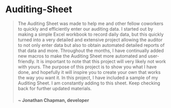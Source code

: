 # Auditing-Sheet
> The Auditing Sheet was made to help me and other fellow coworkers to quickly and efficiently enter our auditing data. I started out by making a simple Excel workbook to record daily data, but this quickly turned into a very detailed and extensive project allowing the auditor to not only enter data but also to obtain automated detailed reports of that data and more. Throughout the months, I have continually added new macros to make the Auditing Sheet more automated and user-friendly. It is important to note that this project will very likely not work with yours. The purpose of this project is to show you what I have done, and hopefully it will inspire you to create your own that works the way you want it.
> In this project, I have included a sample of my Auditing Sheet. I am constantly adding to this sheet. Keep checking back for further updated materials.
> #### ~ Jonathan Chapman, developer
